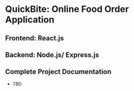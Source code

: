 # QuickBite: Online Food Order Application

## Frontend: React.js
## Backend: Node.js/ Express.js

## Complete Project Documentation
- TBD
